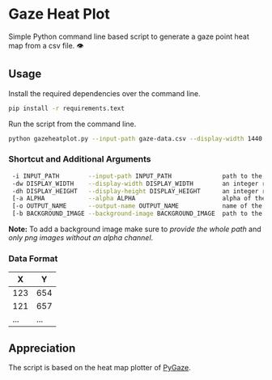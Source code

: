 # Gaze Heat Plot
Simple Python command line based script to generate a gaze point heat map from a csv file. 👁️

## Usage
Install the required dependencies over the command line.
```bash
pip install -r requirements.text
```

Run the script from the command line.
```bash  
python gazeheatplot.py --input-path gaze-data.csv --display-width 1440 --display-height 900
``` 

### Shortcut and Additional Arguments
```bash
 -i INPUT_PATH        --input-path INPUT_PATH              path to the csv input
 -dw DISPLAY_WIDTH    --display-width DISPLAY_WIDTH        an integer representing the display width
 -dh DISPLAY_HEIGHT   --display-height DISPLAY_HEIGHT      an integer representing the display height
 [-a ALPHA            --alpha ALPHA                        alpha of the gaze overlay                 ]
 [-o OUTPUT_NAME      --output-name OUTPUT_NAME            name of the output file                   ]
 [-b BACKGROUND_IMAGE --background-image BACKGROUND_IMAGE  path to the background image              ]
 ```
**Note:** To add a background image make sure to *provide the whole path* and *only png images without an alpha channel*.

### Data Format
|     X         |        Y      |
| ------------- | ------------- |
|     123       |      654      |
|     121       |      657      |
|     ...       |      ...      |

 ## Appreciation
 The script is based on the heat map plotter of [PyGaze](http://www.pygaze.org).
